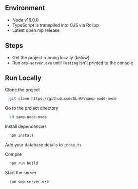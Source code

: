 ## Environment

- Node v16.0.0
- TypeScript is transpiled into CJS via Rollup
- Latest open.mp release

## Steps

- Get the project running locally (below)
- Run `omp-server.exe` until `Testing` isn't printed to the console

## Run Locally

Clone the project

```bash
  git clone https://github.com/SL-RP/samp-node-mvce
```

Go to the project directory

```bash
  cd samp-node-mvce
```

Install dependencies

```bash
  npm install
```

Add your database details to `index.ts`

Compile

```bash
  npm run build
```

Start the server

```bash
  run omp-server.exe
```